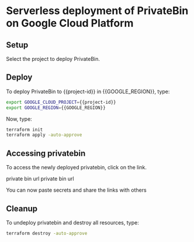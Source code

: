 # Serverless deployment of PrivateBin on Google Cloud Platform

## Setup

<walkthrough-author name="markvanholsteijn@binx.io" tutorialName="privatebin-on-gcp" repositoryUrl="https://github.com/binxio/terraform-google-privatebin"></walkthrough-author>
<walkthrough-watcher-constant key="GOOGLE_REGION" value="europe-west4"></walkthrough-watcher-constant>

Select the project to deploy PrivateBin.

<walkthrough-project-billing-setup></walkthrough-project-billing-setup>

## Deploy

To deploy PrivateBin to {{project-id}} in {{GOOGLE_REGION}}, type:

```bash
export GOOGLE_CLOUD_PROJECT={{project-id}}
export GOOGLE_REGION={{GOOGLE_REGION}}
```

Now, type:

```bash
terraform init
terraform apply -auto-approve
```

## Accessing privatebin

To access the newly deployed privatebin, click on the link.

<walkthrough-editor-select-regex filePath="terraform.tfstate" regex="https:..privatebin-.*run\.app">private bin url</walkthrough-editor-select-regex>
<walkthrough-editor-select-regex filePath="examples/using_defaults/terraform.tfstate" regex="https:..privatebin-.*run\.app">private bin url</walkthrough-editor-select-regex>

You can now paste secrets and share the links with others

## Cleanup

To undeploy privatebin and destroy all resources, type: 

```bash
terraform destroy -auto-approve
```
